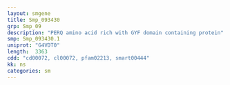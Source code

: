```yaml
---
layout: smgene
title: Smp_093430
grp: Smp_09
description: "PERQ amino acid rich with GYF domain containing protein"
smp: Smp_093430.1
uniprot: "G4VDT0"
length:  3363
cdd: "cd00072, cl00072, pfam02213, smart00444"
kk: ns
categories: sm
---
```

